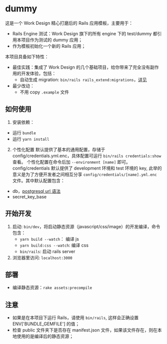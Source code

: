 # dummy

这是一个 Work Design 精心打磨后的 Rails 应用模板，主要用于：
* Rails Engine 测试：Work Design 旗下的所有 engine 下的 test/dummy 都引用本项目作为测试的 dummy 应用；
* 作为模板初始化一个新的 Rails 应用；

本项目具备如下特性：
* 最佳实践：集成了 Work Design 的几个基础项目，给你带来了完全没有副作用的开发体验，包括：
  * 自动生成 migration: `bin/rails rails_extend:migrations`，[详见]()
* 最少改动：
  * 不用 copy `.example` 文件

## 如何使用
1. 安装依赖：
  * 运行 `bundle`
  * 运行 `yarn install`
2. 个性化配置
默认提供了基本的通用配置，存储于 config/credentials.yml.enc，具体配置可运行 `bin/rails credentials:show` 查看。 个性化配置在命令后加 `--environment [name]` 即可。config/credentials 默认提供了 development 环境和 test 环境的 key, 此举的意义是为了方便开发者之间相互分享 `config/credentials/[name].yml.enc` 文件。其中默认配置包含：
  * db，[postgresql url 语法](https://www.postgresql.org/docs/current/libpq-connect.html#LIBPQ-CONNSTRING)
  * secret_key_base

## 开始开发
1. 启动: `bin/dev`，将启动静态资源（javascript/css/image）的开发编译，命令包含：
   * `yarn build --watch`： 编译 js
   * `yarn build:css --watch`: 编译 css
   * `bin/rails`: 启动 rails server
2. 浏览器里访问: `localhost:3000`

## 部署
* 编译静态资源：`rake assets:precompile`

## 注意
* 如果是在本项目下运行 Rails，请使用 `bin/rails`, 这样会正确设置 ENV['BUNDLE_GEMFILE'] 的值；
* 检查 public 文件夹下是否存在 manifest.json 文件，如果该文件存在，则在本地使用的是编译后的静态资源；
